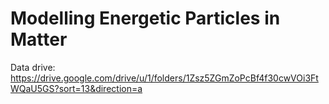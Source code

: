 # Modelling Energetic Particles in Matter

Data drive: https://drive.google.com/drive/u/1/folders/1Zsz5ZGmZoPcBf4f30cwVOi3FtWQaU5GS?sort=13&direction=a
